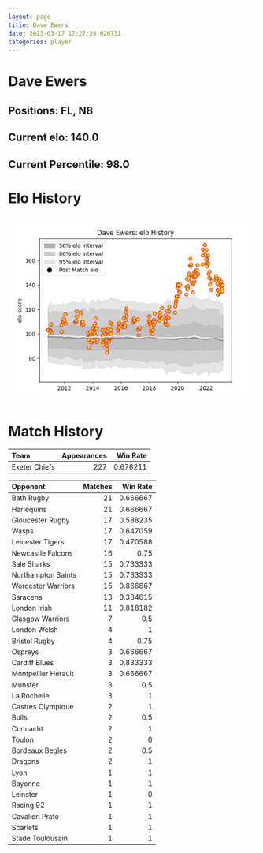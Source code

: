 ```yaml
---  
layout: page  
title: Dave Ewers  
date: 2023-03-17 17:27:29.026731  
categories: player  
---
```

# Dave Ewers

## Positions: FL, N8

## Current elo: 140.0

## Current Percentile: 98.0

# Elo History


![elo history](history_DaveEwers.png)
# Match History


| Team          |   Appearances |   Win Rate |
|:--------------|--------------:|-----------:|
| Exeter Chiefs |           227 |   0.676211 |

| Opponent            |   Matches |   Win Rate |
|:--------------------|----------:|-----------:|
| Bath Rugby          |        21 |   0.666667 |
| Harlequins          |        21 |   0.666667 |
| Gloucester Rugby    |        17 |   0.588235 |
| Wasps               |        17 |   0.647059 |
| Leicester Tigers    |        17 |   0.470588 |
| Newcastle Falcons   |        16 |   0.75     |
| Sale Sharks         |        15 |   0.733333 |
| Northampton Saints  |        15 |   0.733333 |
| Worcester Warriors  |        15 |   0.866667 |
| Saracens            |        13 |   0.384615 |
| London Irish        |        11 |   0.818182 |
| Glasgow Warriors    |         7 |   0.5      |
| London Welsh        |         4 |   1        |
| Bristol Rugby       |         4 |   0.75     |
| Ospreys             |         3 |   0.666667 |
| Cardiff Blues       |         3 |   0.833333 |
| Montpellier Herault |         3 |   0.666667 |
| Munster             |         3 |   0.5      |
| La Rochelle         |         3 |   1        |
| Castres Olympique   |         2 |   1        |
| Bulls               |         2 |   0.5      |
| Connacht            |         2 |   1        |
| Toulon              |         2 |   0        |
| Bordeaux Begles     |         2 |   0.5      |
| Dragons             |         2 |   1        |
| Lyon                |         1 |   1        |
| Bayonne             |         1 |   1        |
| Leinster            |         1 |   0        |
| Racing 92           |         1 |   1        |
| Cavalieri Prato     |         1 |   1        |
| Scarlets            |         1 |   1        |
| Stade Toulousain    |         1 |   1        |